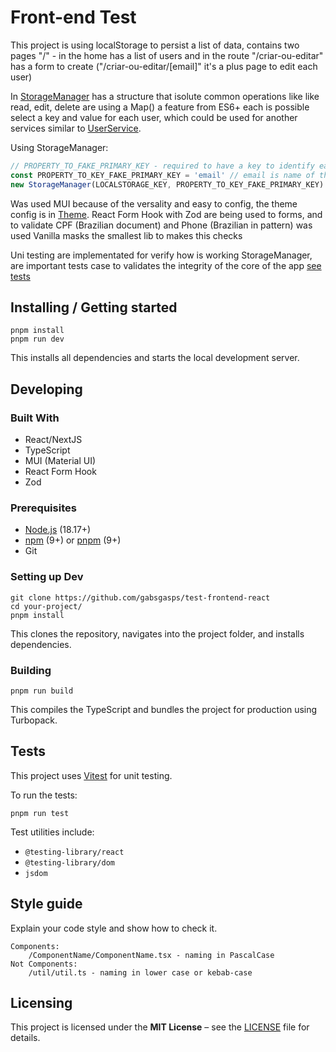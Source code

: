 # Front-end Test

This project is using localStorage to persist a list of data, contains two pages "/" - in the home has a list of users and in the route "/criar-ou-editar" has a form to create ("/criar-ou-editar/[email]" it's a plus page to edit each user)

In [StorageManager](./services/storage-manager.ts) has a structure that isolute common operations like like read, edit, delete are using a Map() a feature from ES6+ each is possible select a key and value for each user, which could be used for another services similar to [UserService](./services/user.service.ts).

Using StorageManager:

```ts
// PROPERTY_TO_FAKE_PRIMARY_KEY - required to have a key to identify easly each data to Map() makes a better way to manage queries
const PROPERTY_TO_KEY_FAKE_PRIMARY_KEY = 'email' // email is name of the one property of the list
new StorageManager(LOCALSTORAGE_KEY, PROPERTY_TO_KEY_FAKE_PRIMARY_KEY)
```

Was used MUI because of the versality and easy to config, the theme config is in [Theme](./src/theme.ts). React Form Hook with Zod are being used to forms, and to validate CPF (Brazilian document) and Phone (Brazilian in pattern) was used Vanilla masks the smallest lib to makes this checks

Uni testing are implementated for verify how is working StorageManager, are important tests case to validates the integrity of the core of the app [see tests](./services/__tests__)

## Installing / Getting started

```shell
pnpm install
pnpm run dev
```

This installs all dependencies and starts the local development server.

## Developing

### Built With

- React/NextJS
- TypeScript
- MUI (Material UI)
- React Form Hook
- Zod

### Prerequisites

- [Node.js](https://nodejs.org/) (18.17+)
- [npm](https://www.npmjs.com/) (9+) or [pnpm](https://pnpm.io/) (9+)
- Git

### Setting up Dev

```shell
git clone https://github.com/gabsgasps/test-frontend-react
cd your-project/
pnpm install
```

This clones the repository, navigates into the project folder, and installs dependencies.

### Building

```shell
pnpm run build
```

This compiles the TypeScript and bundles the project for production using Turbopack.

## Tests

This project uses [Vitest](https://vitest.dev/) for unit testing.

To run the tests:

```shell
pnpm run test
```

Test utilities include:

- `@testing-library/react`
- `@testing-library/dom`
- `jsdom`

## Style guide

Explain your code style and show how to check it.

```shell
Components:
    /ComponentName/ComponentName.tsx - naming in PascalCase
Not Components:
    /util/util.ts - naming in lower case or kebab-case
```

## Licensing

This project is licensed under the **MIT License** – see the [LICENSE](./LICENSE) file for details.
